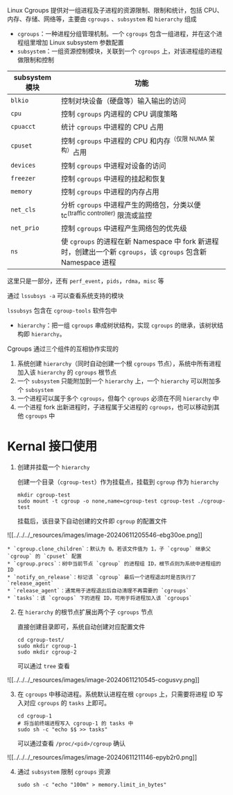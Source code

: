 Linux Cgroups 提供对一组进程及子进程的资源限制、限制和统计，包括 CPU、内存、存储、网络等，主要由 `cgroups` 、`subsystem`  和 `hierarchy`  组成

* `cgroups`：一种进程分组管理机制。一个 `cgroups` 包含一组进程，并在这个进程组里增加 Linux subsystem 参数配置
* `subsystem`：一组资源控制模块，关联到一个 `cgroups` 上，对该进程组的进程做限制和控制

| subsystem 模块 | 功能 |
| ---------------- | ------------------------------------------------------------------------------------------- |
|`blkio`|控制对块设备（硬盘等）输入输出的访问|
|`cpu`|控制 `cgroups` 内进程的 CPU 调度策略|
|`cpuacct`|统计 `cgroups` 中进程的 CPU 占用|
|`cpuset`|控制 `cgroups` 中进程的 CPU 和内存<sup>（仅限 NUMA 架构）</sup>占用|
|`devices`|控制 `cgroups` 中进程对设备的访问|
|`freezer`|控制 `cgroups` 中进程的挂起和恢复|
|`memory`|控制 `cgroups` 中进程的内存占用|
|`net_cls`|分析 `cgroups` 中进程产生的网络包，分类以便 tc<sup>(traffic controller)</sup> 限流或监控|
|`net_prio`|控制 `cgroups` 中进程产生网络包的优先级|
|`ns`|使 `cgroups` 的进程在新 Namespace 中 fork 新进程时，创建出一个新 `cgroups`，该 `cgroups` 包含新 Namespace 进程|

  这里只是一部分，还有 `perf_event`，`pids`，`rdma`，`misc` 等

  通过 `lssubsys -a` 可以查看系统支持的模块

  `lssubsys` 包含在 `cgroup-tools` 软件包中
* `hierarchy`：把一组 `cgroups` 串成树状结构，实现 `cgroups` 的继承，该树状结构即 `hierarchy`。

Cgroups 通过三个组件的互相协作实现的

1. 系统创建 `hierarchy`（同时自动创建一个根 `cgroups` 节点），系统中所有进程加入该 `hierarchy` 的 `cgroups` 根节点
2. 一个 `subsystem` 只能附加到一个 `hierarchy` 上，一个 `hierarchy` 可以附加多个 `subsystem`
3. 一个进程可以属于多个 `cgroups`，但每个 `cgroups` 必须在不同 `hierarchy` 中
4. 一个进程 fork 出新进程时，子进程属于父进程的 `cgroups`，也可以移动到其他 `cgroups` 中

# Kernal 接口使用

1. 创建并挂载一个 `hierarchy`

    创建一个目录（`cgroup-test`）作为挂载点，挂载到 `cgroup` 作为 `hierarchy`

    ```shell
    mkdir cgroup-test
    sudo mount -t cgroup -o none,name=cgroup-test cgroup-test ./cgroup-test
    ```

    挂载后，该目录下自动创建的文件即 `cgroup` 的配置文件

![[../../../_resources/images/image-20240611205546-ebg30oe.png]]

    * `cgroup.clone_children`：默认为 0。若该文件值为 1，子 `cgroup` 继承父 `cgroup` 的 `cpuset` 配置
    * `cgroup.procs`：树中当前节点 `cgroup` 的进程组 ID，根节点则为系统中进程组的 ID
    * `notify_on_release`：标记该 `cgroup` 最后一个进程退出时是否执行了 `release_agent`
    * `release_agent`：通常用于进程退出后自动清理不再需要的 `cgroups`
    * `tasks`：该 `cgroups` 下的进程 ID，可用于将进程加入该 `cgroups`
2. 在 `hierarchy` 的根节点扩展出两个子 `cgroups` 节点

    直接创建目录即可，系统自动创建对应配置文件

    ```shell
    cd cgroup-test/
    sudo mkdir cgroup-1
    sudo mkdir cgroup-2
    ```

    可以通过 `tree` 查看

![[../../../_resources/images/image-20240611210545-cogusvy.png]]

3. 在 `cgroups` 中移动进程。系统默认进程在根 `cgroups` 上，只需要将进程 ID 写入对应 `cgroups` 的 `tasks` 上即可。

    ```shell
    cd cgroup-1
    # 将当前终端进程写入 cgroup-1 的 tasks 中
    sudo sh -c "echo $$ >> tasks"
    ```

    可以通过查看 `/proc/<pid>/cgroup` 确认

![[../../../_resources/images/image-20240611211146-epyb2r0.png]]

4. 通过 `subsystem` 限制 `cgroups` 资源

    ```shell
    sudo sh -c "echo "100m" > memory.limit_in_bytes"
    ```

‍
